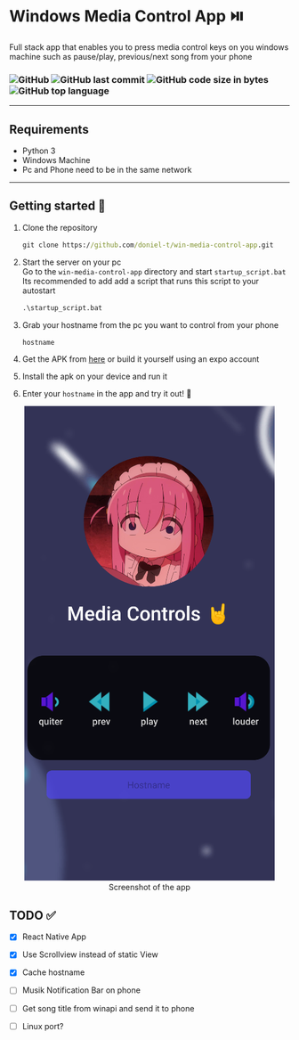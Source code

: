 # Windows Media Control App ⏯️ 
<p>
    Full stack app that enables you to press media control keys on you windows machine such as pause/play, previous/next song from your phone
</p>

<h3>
    <img alt="GitHub" src="https://img.shields.io/github/license/doniel-t/win-media-control-app">
    <img alt="GitHub last commit" src="https://img.shields.io/github/last-commit/doniel-t/win-media-control-app">
    <img alt="GitHub code size in bytes" src="https://img.shields.io/github/languages/code-size/doniel-t/win-media-control-app">
    <img alt="GitHub top language" src="https://img.shields.io/github/languages/top/doniel-t/win-media-control-app">
</h3>

------

## Requirements

- Python 3
- Windows Machine
- Pc and Phone need to be in the same network

------

## Getting started 🚀

1. Clone the repository

    ```cmd
    git clone https://github.com/doniel-t/win-media-control-app.git
    ```

2. Start the server on your pc\
   Go to the ``win-media-control-app`` directory and start `startup_script.bat`\
   Its recommended to add add a script that runs this script to your autostart

    ```cmd
    .\startup_script.bat
    ```

3. Grab your hostname from the pc you want to control from your phone

    ```cmd
    hostname
    ```

4. Get the APK from [here](https://expo.dev/artifacts/eas/nNBX1nHuMPSaFDUYy3VcWX.apk) or build it yourself using an expo account
5. Install the apk on your device and run it
6. Enter your ``hostname`` in the app and try it out! 🚀
<center><img src="./assets/app_screenshot.png" /></center>
<center>Screenshot of the app</center>

## TODO ✅

- [x] React Native App
- [x] Use Scrollview instead of static View
- [x] Cache hostname
- [ ] Musik Notification Bar on phone
- [ ] Get song title from winapi and send it to phone
- [ ] Linux port?
  